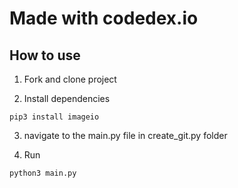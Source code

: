 # Made with codedex.io

## How to use

1. Fork and clone project

2. Install dependencies

```
pip3 install imageio
```

3. navigate to the main.py file in create_git.py folder
   
4. Run
```
python3 main.py
```

